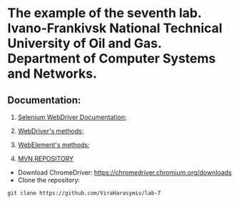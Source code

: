 # The example of the seventh lab. Ivano-Frankivsk National Technical University of Oil and Gas. Department of Computer Systems and Networks.

## Documentation:

1. [Selenium WebDriver Documentation](https://www.selenium.dev/documentation/webdriver/);

2. [WebDriver's methods](https://www.javadoc.io/doc/org.seleniumhq.selenium/selenium-api/latest/org/openqa/selenium/WebDriver.html);

3. [WebElement's methods](https://www.javadoc.io/doc/org.seleniumhq.selenium/selenium-api/2.8.0/org/openqa/selenium/WebElement.html);

4. [MVN REPOSITORY](https://mvnrepository.com/)

- Download ChromeDriver: https://chromedriver.chromium.org/downloads
- Clone the repository:
```shell
git clone https://github.com/ViraHarasymiv/lab-7
```
